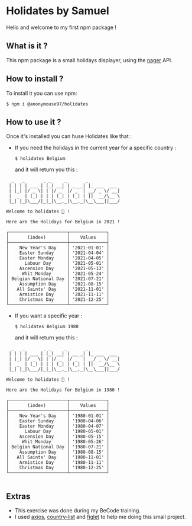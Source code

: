 # Holidates by Samuel

Hello and welcome to my first npm package !

## What is it ?

This npm package is a small holidays displayer, using the [nager](https://date.nager.at/) API.

## How to install ?

To install it you can use npm:

```$ npm i @anonymouse97/holidates```

## How to use it ?
Once it's installed you can huse Holidates like that :

- If you need the holidays in the current year for a specific country :

    ```$ holidates Belgium ```

    and it will return you this :
```
  _   _       _ _     _       _
 | | | | ___ | (_) __| | __ _| |_ ___  ___
 | |_| |/ _ \| | |/ _` |/ _` | __/ _ \/ __|
 |  _  | (_) | | | (_| | (_| | ||  __/\__ \
 |_| |_|\___/|_|_|\__,_|\__,_|\__\___||___/

Welcome to holidates 👋 !

Here are the Holidays for Belgium in 2021 !

┌──────────────────────┬──────────────┐
│       (index)        │    Values    │
├──────────────────────┼──────────────┤
│    New Year's Day    │ '2021-01-01' │
│    Easter Sunday     │ '2021-04-04' │
│    Easter Monday     │ '2021-04-05' │
│      Labour Day      │ '2021-05-01' │
│    Ascension Day     │ '2021-05-13' │
│     Whit Monday      │ '2021-05-24' │
│ Belgian National Day │ '2021-07-21' │
│    Assumption Day    │ '2021-08-15' │
│   All Saints' Day    │ '2021-11-01' │
│    Armistice Day     │ '2021-11-11' │
│    Christmas Day     │ '2021-12-25' │
└──────────────────────┴──────────────┘
```

- If you want a specific year :

    ```$ holidates Belgium 1980 ```

    and it will return you this :
```
  _   _       _ _     _       _
 | | | | ___ | (_) __| | __ _| |_ ___  ___
 | |_| |/ _ \| | |/ _` |/ _` | __/ _ \/ __|
 |  _  | (_) | | | (_| | (_| | ||  __/\__ \
 |_| |_|\___/|_|_|\__,_|\__,_|\__\___||___/

Welcome to holidates 👋 !

Here are the Holidays for Belgium in 1980 !

┌──────────────────────┬──────────────┐
│       (index)        │    Values    │
├──────────────────────┼──────────────┤
│    New Year's Day    │ '1980-01-01' │
│    Easter Sunday     │ '1980-04-06' │
│    Easter Monday     │ '1980-04-07' │
│      Labour Day      │ '1980-05-01' │
│    Ascension Day     │ '1980-05-15' │
│     Whit Monday      │ '1980-05-26' │
│ Belgian National Day │ '1980-07-21' │
│    Assumption Day    │ '1980-08-15' │
│   All Saints' Day    │ '1980-11-01' │
│    Armistice Day     │ '1980-11-11' │
│    Christmas Day     │ '1980-12-25' │
└──────────────────────┴──────────────┘


```

## Extras

- This exercise was done during my BeCode training.
- I used [axios](https://github.com/axios/axios), [country-list](https://www.npmjs.com/package/country-list) and [figlet](https://www.npmjs.com/package/figlet) to help me doing this small project.
